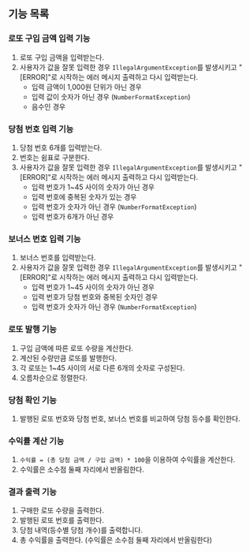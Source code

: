 ## 기능 목록

### 로또 구입 금액 입력 기능

1. 로또 구입 금액을 입력받는다.
2. 사용자가 값을 잘못 입력한 경우 `IllegalArgumentException`를 발생시키고 "[ERROR]"로 시작하는 에러 메시지 출력하고 다시 입력받는다.
    - 입력 금액이 1,000원 단위가 아닌 경우
    - 입력 값이 숫자가 아닌 경우 (`NumberFormatException`)
    - 음수인 경우

### 당첨 번호 입력 기능

1. 당첨 번호 6개를 입력받는다.
2. 번호는 쉼표로 구분한다.
3. 사용자가 값을 잘못 입력한 경우 `IllegalArgumentException`를 발생시키고 "[ERROR]"로 시작하는 에러 메시지 출력하고 다시 입력받는다.
    - 입력 번호가 1~45 사이의 숫자가 아닌 경우
    - 입력 번호에 중복된 숫자가 있는 경우
    - 입력 번호가 숫자가 아닌 경우 (`NumberFormatException`)
    - 입력 번호가 6개가 아닌 경우

### 보너스 번호 입력 기능

1. 보너스 번호를 입력받는다.
2. 사용자가 값을 잘못 입력한 경우 `IllegalArgumentException`를 발생시키고 "[ERROR]"로 시작하는 에러 메시지 출력하고 다시 입력받는다.
    - 입력 번호가 1~45 사이의 숫자가 아닌 경우
    - 입력 번호가 당첨 번호와 중복된 숫자인 경우
    - 입력 번호가 숫자가 아닌 경우 (`NumberFormatException`)

### 로또 발행 기능

1. 구입 금액에 따른 로또 수량을 계산한다.
2. 계산된 수량만큼 로또를 발행한다.
3. 각 로또는 1~45 사이의 서로 다른 6개의 숫자로 구성된다.
4. 오름차순으로 정렬한다.

### 당첨 확인 기능

1. 발행된 로또 번호와 당첨 번호, 보너스 번호를 비교하여 당첨 등수를 확인한다.

### 수익률 계산 기능

1. `수익률 = (총 당첨 금액 / 구입 금액) * 100`을 이용하여 수익률을 계산한다.
2. 수익률은 소수점 둘째 자리에서 반올림한다.

### 결과 출력 기능

1. 구매한 로또 수량을 출력한다.
2. 발행된 로또 번호를 출력한다.
3. 당첨 내역(등수별 당첨 개수)를 출력합니다.
4. 총 수익률을 출력한다. (수익률은 소수점 둘째 자리에서 반올림한다)
